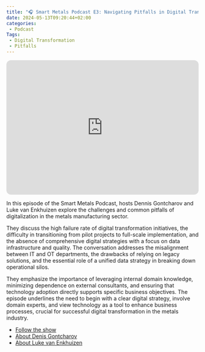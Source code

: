 ```yaml
---
title: "🎧 Smart Metals Podcast E3: Navigating Pitfalls in Digital Transformation for the Metals Industry"
date: 2024-05-13T09:20:44+02:00
categories:
 - Podcast
Tags:
 - Digital Transformation
 - Pitfalls
---
```


<iframe style="border-radius:12px" src="https://open.spotify.com/embed/episode/0URimFu8VmIVMxQbcHAm1P?utm_source=generator" width="100%" height="352" frameBorder="0" allowfullscreen="" allow="autoplay; clipboard-write; encrypted-media; fullscreen; picture-in-picture" loading="lazy"></iframe>

In this episode of the Smart Metals Podcast, hosts Dennis Gontcharov and Luke van Enkhuizen explore the challenges and common pitfalls of digitalization in the metals manufacturing sector. 

They discuss the high failure rate of digital transformation initiatives, the difficulty in transitioning from pilot projects to full-scale implementation, and the absence of comprehensive digital strategies with a focus on data infrastructure and quality. The conversation addresses the misalignment between IT and OT departments, the drawbacks of relying on legacy solutions, and the essential role of a unified data strategy in breaking down operational silos. 

They emphasize the importance of leveraging internal domain knowledge, minimizing dependence on external consultants, and ensuring that technology adoption directly supports specific business objectives. The episode underlines the need to begin with a clear digital strategy, involve domain experts, and view technology as a tool to enhance business processes, crucial for successful digital transformation in the metals industry.

* [Follow the show](https://smartmetals.transistor.fm/)
* [About Denis Gontcharov](https://gontcharov.eu/)
* [About Luke van Enkhuizen](https://vanenkhuizen.com/)
